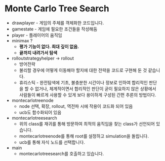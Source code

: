 # Monte Carlo Tree Search
- drawplayer - 게임의 주체를 객체화한 코드입니다.
- gamestate - 게임에 필요한 조건들을 작성해둠
- player - 플레이어의 움직임
- minimax ?
    - **평가 기능이 없다. 최대 깊이 없음.**
    - **끝까지 내려가서 탐색**
- rolloutstrategyhelper → rollout
    - 방어전략
    - 불리할 경우에 어떻게 이동해야 할지에 대한 전략을 코드로 구현해 둔 것 같습니다.
    - 휴리스틱 - 완전탐색에 기초, 불충분한 시간이나 정보로 인하여 합리적인 판단을 할 수 없거나, 체계적이면서 합리적인 판단이 굳이 필요하지 않은 상황에서 사람들이 빠르게 사용할 수 있게 보다 용이하게 구성된 간편 추론의 방법이다.
- montecarlotreenode
    - node 선택, 확장, rollout, 역전파 시에 작용이 코드화 되어 있음
    - ucb도 함수화되어 있음
- montecarlotreesearch
    - 위의 class를 재귀를 통해 방문하여 최적의 움직임을 찾는 class가 선언되어 있습니다.
    - montecarlotreenode를 통해 root를 설정하고 simulation을 돌립니다.
    - ucb를 통해 자식 노드를 선택합니다.
- main
    - montecarlotreesearch를 호출하고 있습니다.